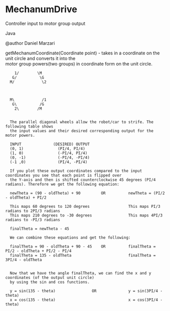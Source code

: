 # MechanumDrive
Controller input to motor group output

Java


@author Daniel Marzari 
 
 getMechanumCoordinate(Coordinate point) - takes in a coordinate on the unit circle and converts it into the  
                                           motor group powers(two groups) in coordinate form on the unit circle.
 
        1/        \M
       G/          \G
      M/            \2
        
 
 
      M\            /1
       G\          /G
        2\        /M
 
  
      The parallel diagonal wheels allow the robot/car to strife. The following table shows 
      the input values and their desired corresponding output for the motor powers.

      INPUT              (DESIRED) OUTPUT
      (0, 1)               (PI/4, PI/4)
      (1, 0)               (-PI/4, PI/4)
      (0, -1)              (-PI/4, -PI/4)
      (-1 ,0)              (PI/4, -PI/4)

      If you plot these output coordinates compared to the input coordinates you see that each point is flipped over 
      the Y-axis and then is shifted counterclockwise 45 degrees (PI/4 radians). Therefore we get the following equation: 
 
      newTheta = (90 - oldTheta) + 90         OR          newTheta = (PI/2 - oldTheta) + PI/2
      
      This maps 60 degrees to 120 degrees                 This maps PI/3 radians to 2PI/3 radians
      This maps 210 degrees to -30 degrees                This maps 4PI/3 radians to -PI/3 radians
 
      finalTheta = newTheta - 45
 
      We can combine these equations and get the following:
 
      finalTheta = 90 - oldTheta + 90 - 45    OR          finalTheta = PI/2 - oldTheta + PI/2 - PI/4
      finalTheta = 135 - oldTheta                         finalTheta = 3PI/4 - oldTheta
 
     
      Now that we have the angle finalTheta, we can find the x and y coordinates (of the output unit circle) 
      by using the sin and cos functions. 
 
      y = sin(135 - theta)                OR              y = sin(3PI/4 - theta) 
      x = cos(135 - theta)                                x = cos(3PI/4 - theta) 
      

